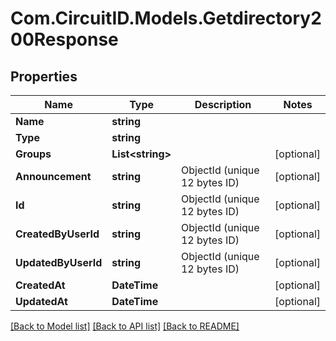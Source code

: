 
# Com.CircuitID.Models.Getdirectory200Response

## Properties

Name | Type | Description | Notes
------------ | ------------- | ------------- | -------------
**Name** | **string** |  | 
**Type** | **string** |  | 
**Groups** | **List&lt;string&gt;** |  | [optional] 
**Announcement** | **string** | ObjectId (unique 12 bytes ID) | [optional] 
**Id** | **string** | ObjectId (unique 12 bytes ID) | [optional] 
**CreatedByUserId** | **string** | ObjectId (unique 12 bytes ID) | [optional] 
**UpdatedByUserId** | **string** | ObjectId (unique 12 bytes ID) | [optional] 
**CreatedAt** | **DateTime** |  | [optional] 
**UpdatedAt** | **DateTime** |  | [optional] 

[[Back to Model list]](../README.md#documentation-for-models)
[[Back to API list]](../README.md#documentation-for-api-endpoints)
[[Back to README]](../README.md)

